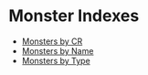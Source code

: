 # Monster Indexes

* [Monsters by CR](/gamemaster_rules/monsters_by_cr/)
* [Monsters by Name](/gamemaster_rules/monsters_by_name/)
* [Monsters by Type](/gamemaster_rules/monsters_by_type)